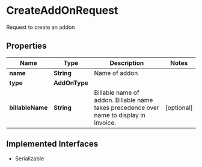 

# CreateAddOnRequest

Request to create an addon

## Properties

| Name | Type | Description | Notes |
|------------ | ------------- | ------------- | -------------|
|**name** | **String** | Name of addon |  |
|**type** | **AddOnType** |  |  |
|**billableName** | **String** | Billable name of addon. Billable name takes precedence over name to display in invoice. |  [optional] |


## Implemented Interfaces

* Serializable


